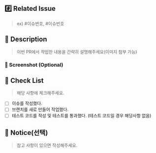 ## #️⃣ Related Issue

> ex) #이슈번호, #이슈번호

## 📝 Description

> 이번 PR에서 작업한 내용을 간략히 설명해주세요(이미지 첨부 가능)

### 📸 Screenshot (Optional)

## 📌 Check List

> 해당 사항에 체크해주세요.
- [ ] 이슈를 작성했다.
- [ ] 브랜치를 새로 만들어 작업했다.
- [ ] 테스트 코드를 작성 및 테스트를 통과했다. (테스트 코드일 경우 해당사항 없음)

## 💬 Notice(선택)

> 참고 사항이 있으면 작성해주세요.